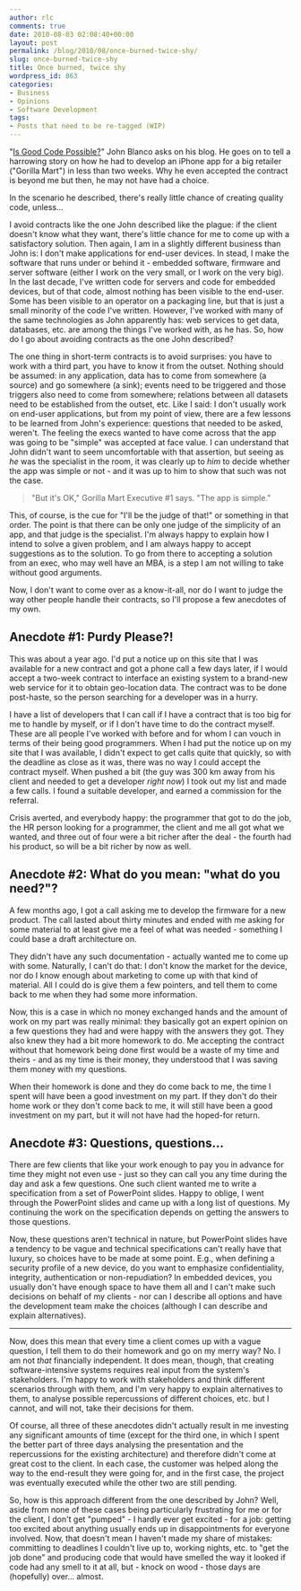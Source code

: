 ```yaml
---
author: rlc
comments: true
date: 2010-08-03 02:08:40+00:00
layout: post
permalink: /blog/2010/08/once-burned-twice-shy/
slug: once-burned-twice-shy
title: Once burned, twice shy
wordpress_id: 863
categories:
- Business
- Opinions
- Software Development
tags:
- Posts that need to be re-tagged (WIP)
---
```


"[Is Good Code Possible?](http://raptureinvenice.com/?p=63)" John Blanco asks on his blog. He goes on to tell a harrowing story on how he had to develop an iPhone app for a big retailer ("Gorilla Mart") in less than two weeks. Why he even accepted the contract is beyond me but then, he may not have had a choice.

In the scenario he described, there's really little chance of creating quality code, unless...
<!--more-->
I avoid contracts like the one John described like the plague: if the client doesn't know what they want, there's little chance for me to come up with a satisfactory solution. Then again, I am in a slightly different business than John is: I don't make applications for end-user devices. In stead, I make the software that runs under or behind it - embedded software, firmware and server software (either I work on the very small, or I work on the very big). In the last decade, I've written code for servers and code for embedded devices, but of that code, almost nothing has been visible to the end-user. Some has been visible to an operator on a packaging line, but that is just a small minority of the code I've written. However, I've worked with many of the same technologies as John apparently has: web services to get data, databases, etc. are among the things I've worked with, as he has. So, how do I go about avoiding contracts as the one John described?

The one thing in short-term contracts is to avoid surprises: you have to work with a third part, you have to know it from the outset. Nothing should be assumed: in any application, data has to come from somewhere (a source) and go somewhere (a sink); events need to be triggered and those triggers also need to come from somewhere; relations between all datasets need to be established from the outset, etc. Like I said: I don't usually work on end-user applications, but from my point of view, there are a few lessons to be learned from John's experience:
questions that needed to be asked, weren't. The feeling the execs wanted to have come across that the app was going to be "simple" was accepted at face value. I can understand that John didn't want to seem uncomfortable with that assertion, but seeing as _he_ was the specialist in the room, it was clearly up to _him_ to decide whether the app was simple or not - and it was up to him to show that such was not the case.



<blockquote>"But it's OK," Gorilla Mart Executive #1 says. "The app is simple."</blockquote>



This, of course, is the cue for "I'll be the judge of that!" or something in that order. The point is that there can be only one judge of the simplicity of an app, and that judge is the specialist. I'm always happy to explain how I intend to solve a given problem, and I am always happy to accept suggestions as to the solution. To go from there to accepting a solution from an exec, who may well have an MBA, is a step I am not willing to take without good arguments.

Now, I don't want to come over as a know-it-all, nor do I want to judge the way other people handle their contracts, so I'll propose a few anecdotes of my own.



## Anecdote #1: Purdy Please?!

This was about a year ago. I'd put a notice up on this site that I was available for a new contract and got a phone call a few days later, if I would accept a two-week contract to interface an existing system to a brand-new web service for it to obtain geo-location data. The contract was to be done post-haste, so the person searching for a developer was in a hurry.

I have a list of developers that I can call if I have a contract that is too big for me to handle by myself, or if I don't have time to do the contract myself. These are all people I've worked with before and for whom I can vouch in terms of their being good programmers. When I had put the notice up on my site that I was available, I didn't expect to get calls quite that quickly, so with the deadline as close as it was, there was no way I could accept the contract myself. When pushed a bit (the guy was 300 km away from his client and needed to get a developer _right now_) I took out my list and made a few calls. I found a suitable developer, and earned a commission for the referral.

Crisis averted, and everybody happy: the programmer that got to do the job, the HR person looking for a programmer, the client and me all got what we wanted, and three out of four were a bit richer after the deal - the fourth had his product, so will be a bit richer by now as well.

## Anecdote #2: What do you mean: "what do you need?"?


A few months ago, I got a call asking me to develop the firmware for a new product. The call lasted about thirty minutes and ended with me asking for some material to at least give me a feel of what was needed - something I could base a draft architecture on.

They didn't have any such documentation - actually wanted me to come up with some. Naturally, I can't do that: I don't know the market for the device, nor do I know enough about marketing to come up with that kind of material. All I could do is give them a few pointers, and tell them to come back to me when they had some more information.

Now, this is a case in which no money exchanged hands and the amount of work on my part was really minimal: they basically got an expert opinion on a few questions they had and were happy with the answers they got. They also knew they had a bit more homework to do. Me accepting the contract without that homework being done first would be a waste of my time and theirs - and as my time is their money, they understood that I was saving them money with my questions.

When their homework is done and they do come back to me, the time I spent will have been a good investment on my part. If they don't do their home work or they don't come back to me, it will still have been a good investment on my part, but it will not have had the hoped-for return.



## Anecdote #3: Questions, questions...

There are few clients that like your work enough to pay you in advance for time they might not even use - just so they can call you any time during the day and ask a few questions. One such client wanted me to write a specification from a set of PowerPoint slides. Happy to oblige, I went through the PowerPoint slides and came up with a long list of questions. My continuing the work on the specification depends on getting the answers to those questions.

Now, these questions aren't technical in nature, but PowerPoint slides have a tendency to be vague and technical specifications can't really have that luxury, so choices have to be made at some point. E.g., when defining a security profile of a new device, do you want to emphasize confidentiality, integrity, authentication or non-repudiation? In embedded devices, you usually don't have enough space to have them all and I can't make such decisions on behalf of my clients - nor can I describe all options and have the development team make the choices (although I can describe and explain alternatives).

<hr/>

Now, does this mean that every time a client comes up with a vague question, I tell them to do their homework and go on my merry way? No. I am not _that_ financially independent. It does mean, though, that creating software-intensive systems requires real input from the system's stakeholders. I'm happy to work with stakeholders and think different scenarios through with them, and I'm very happy to explain alternatives to them, to analyse possible repercussions of different choices, etc. but I cannot, and will not, take their decisions for them.

Of course, all three of these anecdotes didn't actually result in me investing any significant amounts of time (except for the third one, in which I spent the better part of three days analysing the presentation and the repercussions for the existing architecture) and therefore didn't come at great cost to the client. In each case, the customer was helped along the way to the end-result they were going for, and in the first case, the project was eventually executed while the other two are still pending.

So, how is this approach different from the one described by John? Well, aside from none of these cases being particularly frustrating for me or for the client, I don't get "pumped" - I hardly ever get excited - for a job: getting too excited about anything usually ends up in disappointments for everyone involved. Now, that doesn't mean I haven't made my share of mistakes: committing to deadlines I couldn't live up to, working nights, etc. to "get the job done" and producing code that would have smelled the way it looked if code had any smell to it at all, but - knock on wood - those days are (hopefully) over... almost.
